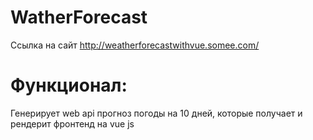 # WatherForecast
Ссылка на сайт http://weatherforecastwithvue.somee.com/
# Функционал:
Генерирует web api прогноз погоды на 10 дней, которые получает и рендерит фронтенд на vue js
